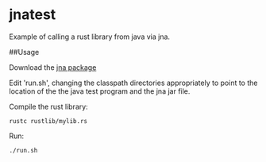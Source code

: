 # jnatest

Example of calling a rust library from java via jna.

##Usage

Download the [jna package](http://mvnrepository.com/artifact/net.java.dev.jna/jna/4.2.1)

Edit 'run.sh', changing the classpath directories appropriately to point to the location of the the java test program and the jna jar file.

Compile the rust library:

    rustc rustlib/mylib.rs

Run:

    ./run.sh


